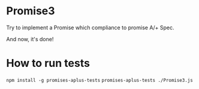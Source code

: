 # Promise3
Try to implement a Promise which compliance to promise A/+ Spec.

And now, it's done!

# How to run tests

`npm install -g promises-aplus-tests`
`promises-aplus-tests ./Promise3.js`
